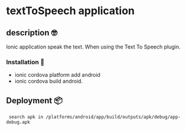 # textToSpeech application

## description 🤓

Ionic application speak the text. When using the Text To Speech plugin.


### Installation 🔧
* ionic cordova platform add android
* ionic cordova build android. 

## Deployment 📦

```
 search apk in /platforms/android/app/build/outputs/apk/debug/app-debug.apk
```